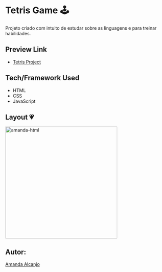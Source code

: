 # Tetris Game 🕹️

<p>Projeto criado com intuito de estudar sobre as linguagens e para treinar habilidades.</p>

## Preview Link
- [Tetris Project](https://tetris-game-bymandy.netlify.app/)

## Tech/Framework Used
* HTML
* CSS
* JavaScript

## Layout 💗

<img align="centeer" alt="amanda-html" height="350" widht="350" src="https://user-images.githubusercontent.com/81193788/188226021-4022bfeb-cc8c-4d1b-98dd-e3c6458dda9b.gif"/>

## Autor: 
[Amanda Alcanjo](https://portfolio-amandalcanjo.netlify.app/)
